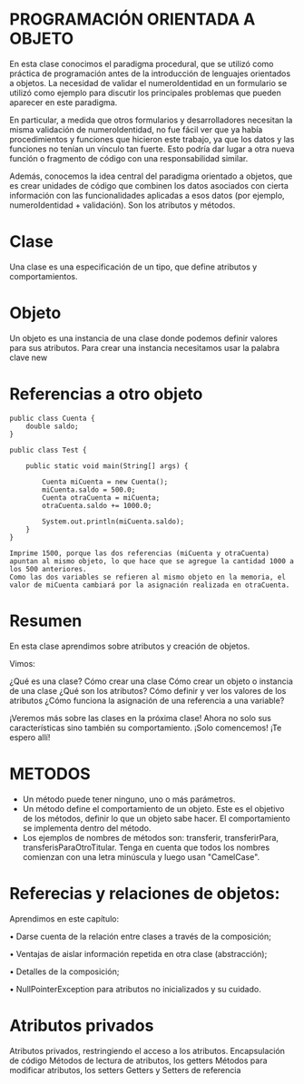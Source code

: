 # PROGRAMACIÓN ORIENTADA A OBJETO

En esta clase conocimos el paradigma procedural, que se utilizó como práctica de programación antes de la introducción de lenguajes orientados a objetos. La necesidad de validar el numeroIdentidad en un formulario se utilizó como ejemplo para discutir los principales problemas que pueden aparecer en este paradigma.

En particular, a medida que otros formularios y desarrolladores necesitan la misma validación de numeroIdentidad, no fue fácil ver que ya había procedimientos y funciones que hicieron este trabajo, ya que los datos y las funciones no tenían un vínculo tan fuerte. Esto podría dar lugar a otra nueva función o fragmento de código con una responsabilidad similar.

Además, conocemos la idea central del paradigma orientado a objetos, que es crear unidades de código que combinen los datos asociados con cierta información con las funcionalidades aplicadas a esos datos (por ejemplo, numeroIdentidad + validación). Son los atributos y métodos.


# Clase
Una clase es una especificación de un tipo, que define atributos y comportamientos.

# Objeto
Un objeto es una instancia de una clase donde podemos definir valores para sus atributos.
Para crear una instancia necesitamos usar la palabra clave new



# Referencias a otro objeto
    public class Cuenta {
        double saldo;
    }

    public class Test {

        public static void main(String[] args) {

            Cuenta miCuenta = new Cuenta();
            miCuenta.saldo = 500.0;
            Cuenta otraCuenta = miCuenta;
            otraCuenta.saldo += 1000.0;

            System.out.println(miCuenta.saldo);
        }
    }

    Imprime 1500, porque las dos referencias (miCuenta y otraCuenta) apuntan al mismo objeto, lo que hace que se agregue la cantidad 1000 a los 500 anteriores.
    Como las dos variables se refieren al mismo objeto en la memoria, el valor de miCuenta cambiará por la asignación realizada en otraCuenta.

# Resumen
En esta clase aprendimos sobre atributos y creación de objetos.

Vimos:

¿Qué es una clase? Cómo crear una clase Cómo crear un objeto o instancia de una clase ¿Qué son los atributos? Cómo definir y ver los valores de los atributos ¿Cómo funciona la asignación de una referencia a una variable?

¡Veremos más sobre las clases en la próxima clase! Ahora no solo sus características sino también su comportamiento. ¡Solo comencemos! ¡Te espero allí!    


# METODOS
* Un método puede tener ninguno, uno o más parámetros.
* Un método define el comportamiento de un objeto. Este es el objetivo de los métodos, definir lo que un objeto sabe hacer. El comportamiento   se implementa dentro del método.
* Los ejemplos de nombres de métodos son: transferir, transferirPara, transferisParaOtroTitular. Tenga en cuenta que todos los nombres comienzan con una letra minúscula y luego usan "CamelCase".


# Referecias y relaciones de objetos:
Aprendimos en este capítulo:

• Darse cuenta de la relación entre clases a través de la composición;

• Ventajas de aislar información repetida en otra clase (abstracción);

• Detalles de la composición;

• NullPointerException para atributos no inicializados y su cuidado.



# Atributos privados
Atributos privados, restringiendo el acceso a los atributos. Encapsulación de código Métodos de lectura de atributos, los getters Métodos para modificar atributos, los setters Getters y Setters de referencia
